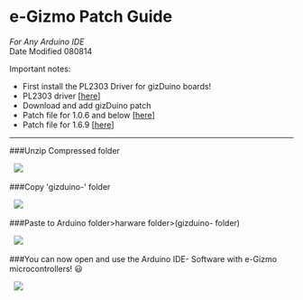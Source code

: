 # e-Gizmo Patch Guide
*For Any Arduino IDE*  
Date Modified 080814

Important notes:
 - First install the PL2303 Driver for gizDuino boards!
  - PL2303 driver \[[here](http://www.prolific.com.tw/UserFiles/files/PL2303_Prolific_DriverInstaller_v1_12_0.zip)\]
 - Download and add gizDuino patch
  - Patch file for 1.0.6 and below \[[here](https://github.com/e-Gizmo/gizDuino-Patch-1.0.6/archive/master.zip)\]
  - Patch file for 1.6.9 \[[here](https://github.com/e-Gizmo/gizDuino-Patch-1.6.9/archive/master.zip)\]



--------

###Unzip Compressed folder

&nbsp;&nbsp;![](http://i.imgur.com/3XeIbOo.png)

###Copy 'gizduino-' folder

&nbsp;&nbsp;![](http://i.imgur.com/nUuE9nR.png)

###Paste to Arduino folder>harware folder>(gizduino- folder)

&nbsp;&nbsp;![](http://i.imgur.com/zh6dquW.png)


###You can now open and use the Arduino IDE- Software with e-Gizmo microcontrollers! :smiley:

&nbsp;&nbsp;![](http://i.imgur.com/Vnar1M1.png)
